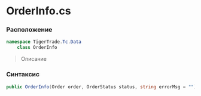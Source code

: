 
# OrderInfo.cs
### Расположение
```csharp
namespace TigerTrade.Tc.Data  
    class OrderInfo
```

> Описание

### Синтаксис
```csharp
public OrderInfo(Order order, OrderStatus status, string errorMsg = "")
```

